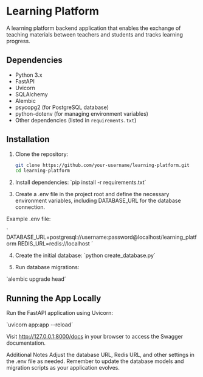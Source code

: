 # Learning Platform

A learning platform backend application that enables the exchange of teaching materials between teachers and students and tracks learning progress.

## Dependencies

- Python 3.x
- FastAPI
- Uvicorn
- SQLAlchemy
- Alembic
- psycopg2 (for PostgreSQL database)
- python-dotenv (for managing environment variables)
- Other dependencies (listed in `requirements.txt`)

## Installation

1. Clone the repository:

   ```bash
   git clone https://github.com/your-username/learning-platform.git
   cd learning-platform

2. Install dependencies:
`pip install -r requirements.txt´

3. Create a .env file in the project root and define the necessary environment variables, including DATABASE_URL for the database connection.

Example .env file:

`
DATABASE_URL=postgresql://username:password@localhost/learning_platform
REDIS_URL=redis://localhost
´

4. Create the initial database:
`python create_database.py´

5. Run database migrations:

`alembic upgrade head´

## Running the App Locally
Run the FastAPI application using Uvicorn:

`uvicorn app:app --reload´

Visit http://127.0.0.1:8000/docs in your browser to access the Swagger documentation.

Additional Notes
Adjust the database URL, Redis URL, and other settings in the .env file as needed.
Remember to update the database models and migration scripts as your application evolves.